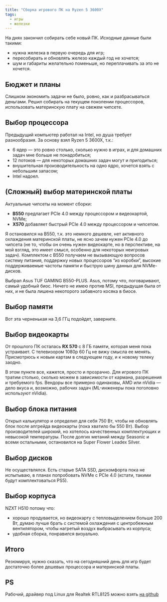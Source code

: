 ```yaml
---
title: "Сборка игрового ПК на Ryzen 5 3600X"
tags:
  - игры
  - железки
---
```


На днях закончил собирать себе новый ПК. Исходные данные были такими:

- нужна железка в первую очередь для игр;
- пересобирать и обновлять железо каждый год не хочется;
- шум и габариты желательно поменьше, но переплачивать за это не хочется.

## Бюджет и планы

Слишком экономить задачи не было, ровно, как и разбрасываться деньгами. Решил собирать на текущем поколении процессоров, использовать материнскую плату на свежем чипсете.

## Выбор процессора

Предыдущий компьютер работал на Intel, но душа требует разнообразия. За основу взял Ryzen 5 3600X, т.к.:

- 6 ядер — это ровно столько, сколько нужно в играх, и для домашних задач мне больше не понадобиться;
- 12 потоков — для некоторых домашних задач могут и пригодиться;
- внушительная производительность на одно ядро, хочется взять с небольшим запасом;
- Intel надоел.

## (Сложный) выбор материнской платы

Актуальные чипсеты на момент сборки:  

- **B550** предлагает PCIe 4.0 между процессором и видеокартой, NVMe;
- **X570** добавляет быстрый PCIe 4.0 между процессором и чипсетом.

Я остановился на B550, т.к. это немного дешевле, нет активного охлаждения материнской платы, не ясно зачем нужен PCIe 4.0 до чипсета (не то, чтобы он очень нужен видеокарте, но в перспективе, на мой взгляд, это имеет смысл, особенно для некоторых неигровых задач). Комплектом с B550 получаем не вызывающую вопросов систему питания, поддержку новых процессоров “из коробки”, высокие поддерживаемые частоты памяти и быструю шину данных для NVMe-дисков.

Выбрал Asus TUF GAMING B550-PLUS. Asus, потому что, поговаривают, самый удобный биос. Ничего не имею против MSI, предыдущая была от них, и не была лишена некоторого забавного косяка в биосе.

## Выбор памяти

Вот эта черненькая на 3,6 ГГц подойдет, заверните.

## Выбор видеокарты

От прошлого ПК осталась **RX 570** с 8 ГБ памяти, которая меня пока устраивает. С телевизором 1080p 60 Гц не вижу смысла ее менять. Присмотрюсь к новым картам в следующем году, и к новому телеку заодно.

В этом пункте все, кажется, просто и прозрачно. Для игрового ПК тратим столько, сколько можем в зависимости от кармана, разрешения и требуемого fps. Вендоры все примерно одинаковы, AMD или nVidia — дело вкуса и, возможно, рабочих задач (ML-инженеры пока поголовно используют nVidia).

## Выбор блока питания 

Открыл калькулятор и определил для себя 750 Вт, чтобы не обновлять блок после апгрейда видеокарты (пока хватило бы 550 Вт). Выбор производителей широкий, но хотелось качественных комплектующих и невысокой температуры. После долгих метаний между Seasonic и всеми остальными, остановился на Super Flower Leadex Silver.

## Выбор дисков

Не осуществлялся. Есть старые SATA SSD, дискомфорта пока не испытываю, в планах попробовать NVMe с PCIe 4.0 (кстати, такими будут комплектоваться PS5).

## Выбор корпуса

NZXT H510 потому что:

- хорошо продувается, но видеокарту с тепловыделением больше 200 Вт, думаю лучше брать с системой охлаждения с центробежным вентилятором, чтобы нагретый воздух выбрасывать из корпуса;
- удобная сборка, понравился визуально.

## Итого

Резюмируя, нужно сказать, что на сегодняшний день для игр будет достаточно более дешевых процессора и материнской платы.

## PS

Рабочий, драйвер под Linux для Realtek RTL8125 можно взять [на github](https://github.com/TallGuy74/r8125)
